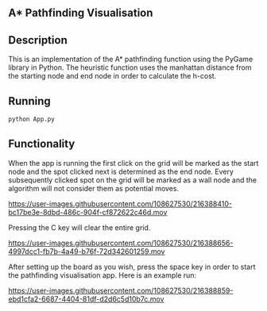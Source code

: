 ## A* Pathfinding Visualisation

## Description

This is an implementation of the A* pathfinding function using the PyGame library in Python. The heuristic function uses the manhattan distance from the starting node and end node in order to calculate the h-cost. 

## Running

```zsh
python App.py
```

## Functionality

When the app is running the first click on the grid will be marked as the start node and the spot clicked next is determined as the end node. Every subsequently clicked spot on the grid will be marked as a wall node and the algorithm will not consider them as potential moves.


https://user-images.githubusercontent.com/108627530/216388410-bc17be3e-8dbd-486c-904f-cf872622c46d.mov

Pressing the C key will clear the entire grid.




https://user-images.githubusercontent.com/108627530/216388656-4997dcc1-fb7b-4a49-b76f-72d342601259.mov


After setting up the board as you wish, press the space key in order to start the pathfinding visualisation app. Here is an example run:


https://user-images.githubusercontent.com/108627530/216388859-ebd1cfa2-6687-4404-81df-d2d6c5d10b7c.mov



